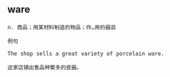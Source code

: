 
## ware
```
n. 商品；用某材料制造的物品；作…用的器皿

例句

The shop sells a great variety of porcelain ware.

这家店铺出售品种繁多的瓷器。
```
